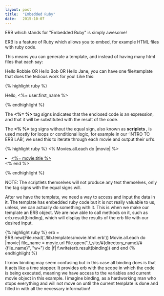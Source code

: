 ```yaml
---
layout: post
title:  "Embedded Ruby"
date:   2015-10-07
---
```


ERB which stands for "Embedded Ruby" is simply awesome!

ERB is a feature of Ruby which allows you to embed, for example HTML files with ruby code.

This means you can generate a template, and instead of having many html files that each say:

Hello Robbie OR Hello Bob OR Hello Jane, you can have one file/template that does the tedious work for you! Like this:

{% highlight ruby %}
<!DOCTYPE html>
<html>
  <body>
    <p>Hello, <%= user.first_name %></p>
  </body>
</html>
{% endhighlight %}

The <strong> <%= %> </strong> tag signs indicates that the enclosed code is an expression, and that it will be substituted with the result of the code.

The <strong> <% %> </strong> tag signs without the equal sign, also known as <strong> scriplets </strong>, is used mostly for loops or conditional logic, for example in our ‘INTRO TO ERB LAB’, we used this to iterate through each movie and output their url’s.

{% highlight ruby %}
<% Movies.all.each do |movie| %>
  <li><a href="<%= movie.url %>">
  <%= movie.title %></a></li>
<% end %>

{% endhighlight %}

NOTE: The scriptlets themselves will not produce any text themselves, only the tag signs with the equal signs will.

After we have the template, we need a way to access and input the data in it. The template has embedded ruby code but it is not really valuable to us, unless, we can actually do something with it. This is when we make our template an ERB object. We are now able to call methods on it, such as erb.result(binding), which will display the results of the erb file with our desired input.

{% highlight ruby %}
erb = ERB.new(File.read('./lib.templates/movie.html.erb'))
Movie.all.each do |movie|
  file_name = movie.url
  File.open("./_site/#{directory_name}/#{file_name}", "w+") do |f|
    f.write(erb.result(binding))
  end
end
{% endhighlight %}

I know binding may seem confusing but in this case all binding does is that it acts like a time stopper. It provides erb with the scope in which the code is being executed, meaning we have access to the variables and current movie object in this example. I imagine binding, as a hardworking man who stops everything and will not move on until the current template is done and filled in with all the necessary information!
